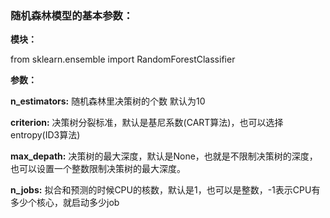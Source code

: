 ### 随机森林模型的基本参数：
__模块：__

from sklearn.ensemble import RandomForestClassifier

__参数：__

__n_estimators:__   随机森林里决策树的个数 默认为10

__criterion:__      决策树分裂标准，默认是基尼系数(CART算法)，也可以选择entropy(ID3算法)

__max_depath:__     决策树的最大深度，默认是None，也就是不限制决策树的深度，也可以设置一个整数限制决策树的最大深度。

__n_jobs:__         拟合和预测的时候CPU的核数，默认是1，也可以是整数，-1表示CPU有多少个核心，就启动多少job
